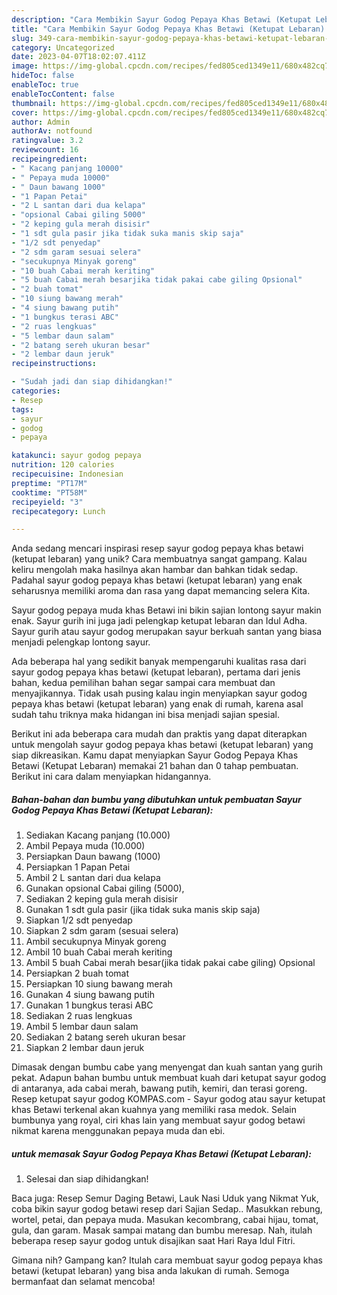 ```yaml
---
description: "Cara Membikin Sayur Godog Pepaya Khas Betawi (Ketupat Lebaran) yang Enak"
title: "Cara Membikin Sayur Godog Pepaya Khas Betawi (Ketupat Lebaran) yang Enak"
slug: 349-cara-membikin-sayur-godog-pepaya-khas-betawi-ketupat-lebaran-yang-enak
category: Uncategorized
date: 2023-04-07T18:02:07.411Z
image: https://img-global.cpcdn.com/recipes/fed805ced1349e11/680x482cq70/sayur-godog-pepaya-khas-betawi-ketupat-lebaran-foto-resep-utama.jpg
hideToc: false
enableToc: true
enableTocContent: false
thumbnail: https://img-global.cpcdn.com/recipes/fed805ced1349e11/680x482cq70/sayur-godog-pepaya-khas-betawi-ketupat-lebaran-foto-resep-utama.jpg
cover: https://img-global.cpcdn.com/recipes/fed805ced1349e11/680x482cq70/sayur-godog-pepaya-khas-betawi-ketupat-lebaran-foto-resep-utama.jpg
author: Admin
authorAv: notfound
ratingvalue: 3.2
reviewcount: 16
recipeingredient:
- " Kacang panjang 10000"
- " Pepaya muda 10000"
- " Daun bawang 1000"
- "1 Papan Petai"
- "2 L santan dari dua kelapa"
- "opsional Cabai giling 5000"
- "2 keping gula merah disisir"
- "1 sdt gula pasir jika tidak suka manis skip saja"
- "1/2 sdt penyedap"
- "2 sdm garam sesuai selera"
- "secukupnya Minyak goreng"
- "10 buah Cabai merah keriting"
- "5 buah Cabai merah besarjika tidak pakai cabe giling Opsional"
- "2 buah tomat"
- "10 siung bawang merah"
- "4 siung bawang putih"
- "1 bungkus terasi ABC"
- "2 ruas lengkuas"
- "5 lembar daun salam"
- "2 batang sereh ukuran besar"
- "2 lembar daun jeruk"
recipeinstructions:

- "Sudah jadi dan siap dihidangkan!"
categories:
- Resep
tags:
- sayur
- godog
- pepaya

katakunci: sayur godog pepaya 
nutrition: 120 calories
recipecuisine: Indonesian
preptime: "PT17M"
cooktime: "PT58M"
recipeyield: "3"
recipecategory: Lunch

---
```





Anda sedang mencari inspirasi resep sayur godog pepaya khas betawi (ketupat lebaran) yang unik? Cara membuatnya sangat gampang. Kalau keliru mengolah maka hasilnya akan hambar dan bahkan tidak sedap. Padahal sayur godog pepaya khas betawi (ketupat lebaran) yang enak seharusnya memiliki aroma dan rasa yang dapat memancing selera Kita.





Sayur godog pepaya muda khas Betawi ini bikin sajian lontong sayur makin enak. Sayur gurih ini juga jadi pelengkap ketupat lebaran dan Idul Adha. Sayur gurih atau sayur godog merupakan sayur berkuah santan yang biasa menjadi pelengkap lontong sayur.

Ada beberapa hal yang sedikit banyak mempengaruhi kualitas rasa dari sayur godog pepaya khas betawi (ketupat lebaran), pertama dari jenis bahan, kedua pemilihan bahan segar sampai cara membuat dan menyajikannya. Tidak usah pusing kalau ingin menyiapkan sayur godog pepaya khas betawi (ketupat lebaran) yang enak di rumah, karena asal sudah tahu triknya maka hidangan ini bisa menjadi sajian spesial.






Berikut ini ada beberapa cara mudah dan praktis yang dapat diterapkan untuk mengolah sayur godog pepaya khas betawi (ketupat lebaran) yang siap dikreasikan. Kamu dapat menyiapkan Sayur Godog Pepaya Khas Betawi (Ketupat Lebaran) memakai 21 bahan dan 0 tahap pembuatan. Berikut ini cara dalam menyiapkan hidangannya.

<!--inarticleads1-->

##### Bahan-bahan dan bumbu yang dibutuhkan untuk pembuatan Sayur Godog Pepaya Khas Betawi (Ketupat Lebaran):

1. Sediakan  Kacang panjang (10.000)
1. Ambil  Pepaya muda (10.000)
1. Persiapkan  Daun bawang (1000)
1. Persiapkan 1 Papan Petai
1. Ambil 2 L santan dari dua kelapa
1. Gunakan opsional Cabai giling (5000),
1. Sediakan 2 keping gula merah disisir
1. Gunakan 1 sdt gula pasir (jika tidak suka manis skip saja)
1. Siapkan 1/2 sdt penyedap
1. Siapkan 2 sdm garam (sesuai selera)
1. Ambil secukupnya Minyak goreng
1. Ambil 10 buah Cabai merah keriting
1. Ambil 5 buah Cabai merah besar(jika tidak pakai cabe giling) Opsional
1. Persiapkan 2 buah tomat
1. Persiapkan 10 siung bawang merah
1. Gunakan 4 siung bawang putih
1. Gunakan 1 bungkus terasi ABC
1. Sediakan 2 ruas lengkuas
1. Ambil 5 lembar daun salam
1. Sediakan 2 batang sereh ukuran besar
1. Siapkan 2 lembar daun jeruk


Dimasak dengan bumbu cabe yang menyengat dan kuah santan yang gurih pekat. Adapun bahan bumbu untuk membuat kuah dari ketupat sayur godog di antaranya, ada cabai merah, bawang putih, kemiri, dan terasi goreng. Resep ketupat sayur godog KOMPAS.com - Sayur godog atau sayur ketupat khas Betawi terkenal akan kuahnya yang memiliki rasa medok. Selain bumbunya yang royal, ciri khas lain yang membuat sayur godog betawi nikmat karena menggunakan pepaya muda dan ebi. 

<!--inarticleads2-->

#####  untuk memasak Sayur Godog Pepaya Khas Betawi (Ketupat Lebaran):


1. Selesai dan siap dihidangkan!

Baca juga: Resep Semur Daging Betawi, Lauk Nasi Uduk yang Nikmat Yuk, coba bikin sayur godog betawi resep dari Sajian Sedap.. Masukkan rebung, wortel, petai, dan pepaya muda. Masukan kecombrang, cabai hijau, tomat, gula, dan garam. Masak sampai matang dan bumbu meresap. Nah, itulah beberapa resep sayur godog untuk disajikan saat Hari Raya Idul Fitri. 

Gimana nih? Gampang kan? Itulah cara membuat sayur godog pepaya khas betawi (ketupat lebaran) yang bisa anda lakukan di rumah. Semoga bermanfaat dan selamat mencoba!
